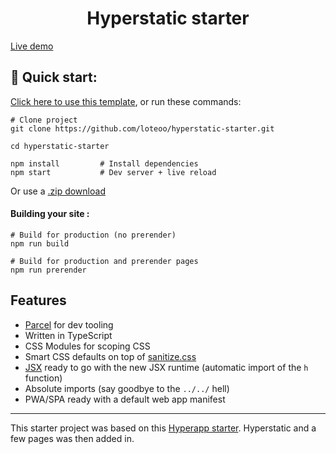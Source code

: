 <h1 align="center">
  Hyperstatic starter
</h1>

[Live demo](https://hyperstatic-starter.netlify.com/)

## 🚀 Quick start:

[Click here to use this template](https://github.com/loteoo/hyperstatic-starter/generate), or run these commands:

```
# Clone project
git clone https://github.com/loteoo/hyperstatic-starter.git

cd hyperstatic-starter

npm install         # Install dependencies
npm start           # Dev server + live reload
```

Or use a [.zip download](https://github.com/loteoo/hyperstatic-starter/archive/master.zip)

#### Building your site :

```
# Build for production (no prerender)
npm run build

# Build for production and prerender pages
npm run prerender
```

## Features

- [Parcel](https://parceljs.org/) for dev tooling
- Written in TypeScript
- CSS Modules for scoping CSS
- Smart CSS defaults on top of [sanitize.css](https://csstools.github.io/sanitize.css/)
- [JSX](https://reactjs.org/docs/introducing-jsx.html) ready to go with the new JSX runtime (automatic import of the `h` function)
- Absolute imports (say goodbye to the `../../` hell)
- PWA/SPA ready with a default web app manifest

---

This starter project was based on this [Hyperapp starter](https://github.com/loteoo/hyperapp-starter). Hyperstatic and a few pages was then added in.
